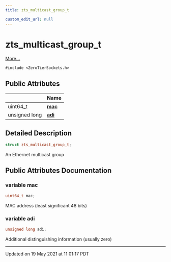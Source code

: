 ```yaml
---
title: zts_multicast_group_t

custom_edit_url: null
---
```


# zts_multicast_group_t



 [More...](#detailed-description)


`#include <ZeroTierSockets.h>`

## Public Attributes

|                | Name           |
| -------------- | -------------- |
| uint64_t | **[mac](/autogen/libzt/classes/structzts__multicast__group__t.md#variable-mac)**  |
| unsigned long | **[adi](/autogen/libzt/classes/structzts__multicast__group__t.md#variable-adi)**  |

## Detailed Description

```cpp
struct zts_multicast_group_t;
```


An Ethernet multicast group 

## Public Attributes Documentation

### variable mac

```cpp
uint64_t mac;
```


MAC address (least significant 48 bits) 


### variable adi

```cpp
unsigned long adi;
```


Additional distinguishing information (usually zero) 


-------------------------------

Updated on 19 May 2021 at 11:01:17 PDT